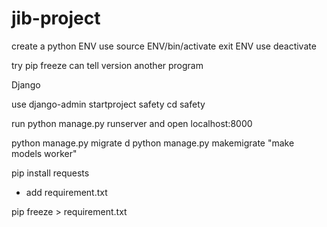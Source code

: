 # jib-project
create a python ENV use source ENV/bin/activate
exit ENV use deactivate

try pip freeze can tell version another program


Django

use 
django-admin startproject safety
cd safety


run python manage.py runserver
and open localhost:8000

python manage.py migrate d
python manage.py makemigrate "make models worker"

pip install requests

- add requirement.txt

pip freeze > requirement.txt 

